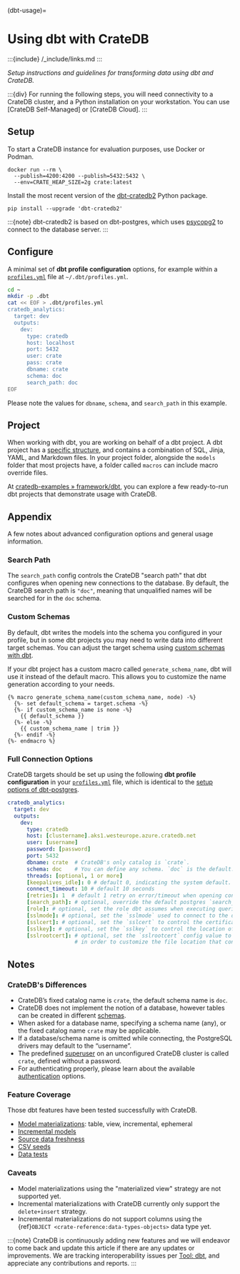 (dbt-usage)=
# Using dbt with CrateDB

:::{include} /_include/links.md
:::

_Setup instructions and guidelines for transforming data using dbt and CrateDB._

:::{div}
For running the following steps, you will need connectivity to a CrateDB
cluster, and a Python installation on your workstation. You can use
[CrateDB Self-Managed] or [CrateDB Cloud].
:::

## Setup

To start a CrateDB instance for evaluation purposes, use Docker or Podman.
```shell
docker run --rm \
  --publish=4200:4200 --publish=5432:5432 \
  --env=CRATE_HEAP_SIZE=2g crate:latest
```

Install the most recent version of the [dbt-cratedb2] Python package.
```shell
pip install --upgrade 'dbt-cratedb2'
```
:::{note}
dbt-cratedb2 is based on dbt-postgres, which uses [psycopg2] to connect to
the database server.
:::

## Configure
A minimal set of **dbt profile configuration** options, for example within a
[`profiles.yml`] file at `~/.dbt/profiles.yml`.
```bash
cd ~
mkdir -p .dbt
cat << EOF > .dbt/profiles.yml
cratedb_analytics:
  target: dev
  outputs:
    dev:
      type: cratedb
      host: localhost
      port: 5432
      user: crate
      pass: crate
      dbname: crate
      schema: doc
      search_path: doc
EOF
```
Please note the values for `dbname`, `schema`, and `search_path` in this example.

## Project
When working with dbt, you are working on behalf of a dbt project.
A dbt project has a [specific structure][dbt-project-structure], and contains a
combination of SQL, Jinja, YAML, and Markdown files.
In your project folder, alongside the `models` folder that most projects have,
a folder called `macros` can include macro override files.

At [cratedb-examples » framework/dbt], you can explore a few ready-to-run dbt
projects that demonstrate usage with CrateDB.

## Appendix

A few notes about advanced configuration options and general usage
information.

### Search Path
The `search_path` config controls the CrateDB "search path" that dbt configures
when opening new connections to the database. By default, the CrateDB search
path is `"doc"`, meaning that unqualified <Term id="table" /> names will be
searched for in the `doc` schema.

### Custom Schemas
By default, dbt writes the models into the schema you configured in your
profile, but in some dbt projects you may need to write data into different
target schemas. You can adjust the target schema using [custom schemas with
dbt].

If your dbt project has a custom macro called `generate_schema_name`, dbt
will use it instead of the default macro. This allows you to customize
the name generation according to your needs.

```jinja
{% macro generate_schema_name(custom_schema_name, node) -%}
  {%- set default_schema = target.schema -%}
  {%- if custom_schema_name is none -%}
    {{ default_schema }}
  {%- else -%}
    {{ custom_schema_name | trim }}
  {%- endif -%}
{%- endmacro %}
```

### Full Connection Options
CrateDB targets should be set up using the following **dbt profile configuration** in
your [`profiles.yml`] file, which is identical to the [setup options of dbt-postgres].
```yaml
cratedb_analytics:
  target: dev
  outputs:
    dev:
      type: cratedb
      host: [clustername].aks1.westeurope.azure.cratedb.net
      user: [username]
      password: [password]
      port: 5432
      dbname: crate  # CrateDB's only catalog is `crate`.
      schema: doc    # You can define any schema. `doc` is the default.
      threads: [optional, 1 or more]
      [keepalives_idle]: 0 # default 0, indicating the system default.
      connect_timeout: 10 # default 10 seconds
      [retries]: 1  # default 1 retry on error/timeout when opening connections
      [search_path]: # optional, override the default postgres `search_path`
      [role]: # optional, set the role dbt assumes when executing queries
      [sslmode]: # optional, set the `sslmode` used to connect to the database
      [sslcert]: # optional, set the `sslcert` to control the certificate file location
      [sslkey]: # optional, set the `sslkey` to control the location of the private key
      [sslrootcert]: # optional, set the `sslrootcert` config value to a new file path
                     # in order to customize the file location that contain root certificates
```


## Notes

### CrateDB's Differences
- CrateDB’s fixed catalog name is `crate`, the default schema name is `doc`.
- CrateDB does not implement the notion of a database, however tables can be created in different [schemas](https://cratedb.com/docs/crate/reference/en/latest/general/ddl/create-table.html#ddl-create-table-schemas).
- When asked for a database name, specifying a schema name (any), or the fixed catalog name `crate` may be applicable.
- If a database/schema name is omitted while connecting, the PostgreSQL drivers may default to the “username”.
- The predefined [superuser](https://cratedb.com/docs/crate/reference/en/latest/admin/user-management.html#administration-user-management) on an unconfigured CrateDB cluster is called `crate`, defined without a password.
- For authenticating properly, please learn about the available [authentication](https://cratedb.com/docs/crate/reference/en/latest/admin/auth/index.html#admin-auth) options.

### Feature Coverage
Those dbt features have been tested successfully with CrateDB.

* [Model materializations](https://docs.getdbt.com/docs/build/materializations):
  table, view, incremental, ephemeral
* [Incremental models](https://docs.getdbt.com/docs/build/incremental-models-overview)
* [Source data freshness](https://docs.getdbt.com/docs/build/sources#source-data-freshness)
* [CSV seeds](https://docs.getdbt.com/docs/build/seeds)
* [Data tests](https://docs.getdbt.com/docs/build/tests)

### Caveats
- Model materializations using the "materialized view" strategy are
  not supported yet.
- Incremental materializations with CrateDB currently only support the
  `delete+insert` strategy.
- Incremental materializations do not support columns using the
  {ref}`OBJECT <crate-reference:data-types-objects>` data type yet.


:::{note}
CrateDB is continuously adding new features and we will endeavor to come
back and update this article if there are any updates or improvements.
We are tracking interoperability issues per [Tool: dbt], and appreciate
any contributions and reports.
:::


[cratedb-examples » framework/dbt]: https://github.com/crate/cratedb-examples/tree/main/framework/dbt/
[custom schemas with dbt]: https://docs.getdbt.com/docs/build/custom-schemas
[dbt]: https://www.getdbt.com/
[dbt-cratedb2]: https://pypi.org/project/dbt-cratedb2/
[dbt-project-structure]: https://docs.getdbt.com/guides/best-practices/how-we-structure/1-guide-overview
[`profiles.yml`]: https://docs.getdbt.com/docs/core/connect-data-platform/profiles.yml
[psycopg2]: https://pypi.org/project/psycopg2/
[setup options of dbt-postgres]: https://docs.getdbt.com/docs/core/connect-data-platform/postgres-setup
[Tool: dbt]: https://github.com/crate/crate/labels/tool%3A%20dbt
